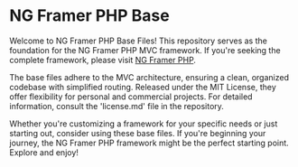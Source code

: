 # NG Framer PHP Base

Welcome to NG Framer PHP Base Files! This repository serves as the foundation for the NG Framer PHP MVC framework. If you're seeking the complete framework, please visit [NG Framer PHP](https://github.com/ngframer/ngframer.php).

The base files adhere to the MVC architecture, ensuring a clean, organized codebase with simplified routing. Released under the MIT License, they offer flexibility for personal and commercial projects. For detailed information, consult the 'license.md' file in the repository.

Whether you're customizing a framework for your specific needs or just starting out, consider using these base files. If you're beginning your journey, the NG Framer PHP framework might be the perfect starting point. Explore and enjoy!
